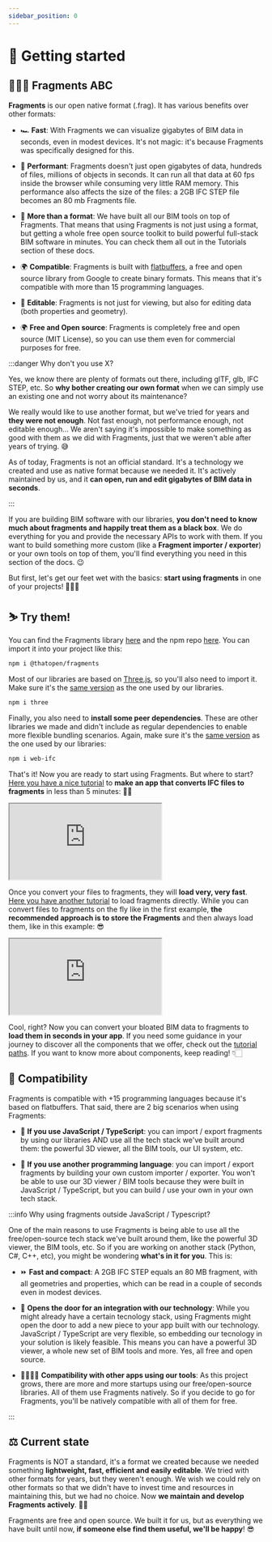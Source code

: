 ```yaml
---
sidebar_position: 0
---
```


# 🚀 Getting started

## 👩🏻‍🏫 Fragments ABC

**Fragments** is our open native format (.frag). It has various benefits over other formats:

- 🏎️ **Fast**: With Fragments we can visualize gigabytes of BIM data in seconds, even in modest devices. It's not magic: it's because Fragments was specifically designed for this.

- 💎 **Performant**: Fragments doesn't just open gigabytes of data, hundreds of files, millions of objects in seconds. It can run all that data at 60 fps inside the browser while consuming very little RAM memory. This performance also affects the size of the files: a 2GB IFC STEP file becomes an 80 mb Fragments file.

- 🔌 **More than a format**: We have built all our BIM tools on top of Fragments. That means that using Fragments is not just using a format, but getting a whole free open source toolkit to build powerful full-stack BIM software in minutes. You can check them all out in the Tutorials section of these docs.

- 🌍 **Compatible**: Fragments is built with [flatbuffers](https://flatbuffers.dev/), a free and open source library from Google to create binary formats. This means that it's compatible with more than 15 programming languages.

- 🧹 **Editable**: Fragments is not just for viewing, but also for editing data (both properties and geometry).

- 🌍 **Free and Open source**: Fragments is completely free and open source (MIT License), so you can use them even for commercial purposes for free. 


:::danger Why don't you use X?

Yes, we know there are plenty of formats out there, including glTF, glb, IFC STEP, etc. So **why bother creating our own format** when we can simply use an existing one and not worry about its maintenance?

We really would like to use another format, but we've tried for years and **they were not enough**. Not fast enough, not performance enough, not editable enough... We aren't saying it's impossible to make something as good with them as we did with Fragments, just that we weren't able after years of trying. 😅

As of today, Fragments is not an official standard. It's a technology we created and use as native format because we needed it. It's actively maintained by us, and it **can open, run and edit gigabytes of BIM data in seconds**.

:::

If you are building BIM software with our libraries, **you don't need to know much about fragments and happily treat them as a black box**. We do everything for you and provide the necessary APIs to work with them. If you want to build something more custom (like a **Fragment importer / exporter**) or your own tools on top of them, you'll find everything you need in this section of the docs. 😉

But first, let's get our feet wet with the basics: **start using fragments** in one of your projects! 🏃🏻‍♂️

## ⛷️ Try them!

You can find the Fragments library [here](https://github.com/ThatOpen/engine_fragment) and the npm repo [here](https://www.npmjs.com/package/@thatopen/fragments). You can import it into your project like this:

```bash
npm i @thatopen/fragments
```

Most of our libraries are based on [Three.js](https://threejs.org/), so you'll also need to import it. Make sure it's the [same version](https://github.com/ThatOpen/engine_components/blob/main/package.json) as the one used by our libraries.

```bash
npm i three
```

Finally, you also need to **install some peer dependencies**. These are other libraries we made and didn't include as regular dependencies to enable more flexible bundling scenarios. Again, make sure it's the [same version](https://github.com/ThatOpen/engine_components/blob/main/package.json) as the one used by our libraries:

```bash
npm i web-ifc
```

That's it! Now you are ready to start using Fragments. But where to start? [Here you have a nice tutorial](../Tutorials/Fragments/Fragments/IfcImporter) to **make an app that converts IFC files to fragments** in less than 5 minutes: 🏇🏻

<iframe src="https://thatopen.github.io/engine_fragment/examples/IfcImporter/index.html"></iframe>

Once you convert your files to fragments, they will **load very, very fast**. [Here you have another tutorial](../Tutorials/Fragments/Fragments/FragmentsModels) to load fragments directly. While you can convert files to fragments on the fly like in the first example, **the recommended approach is to store the Fragments** and then always load them, like in this example: 😎

<iframe src="https://thatopen.github.io/engine_fragment/examples/FragmentsModels/index.html"></iframe>


Cool, right? Now you can convert your bloated BIM data to fragments to **load them in seconds in your app**. If you need some guidance in your journey to discover all the components that we offer, check out the [tutorial paths](tutorial-paths.md). If you want to know more about components, keep reading! 👇🏻


## 🔌 Compatibility

Fragments is compatible with +15 programming languages because it's based on flatbuffers. That said, there are 2 big scenarios when using Fragments:

- 🌝 **If you use JavaScript / TypeScript**: you can import / export fragments by using our libraries AND use all the tech stack we've built around them: the powerful 3D viewer, all the BIM tools, our UI system, etc.

- 🌚 **If you use another programming language**: you can import / export fragments by building your own custom importer / exporter. You won't be able to use our 3D viewer / BIM tools because they were built in JavaScript / TypeScript, but you can build / use your own in your own tech stack.

:::info Why using fragments outside JavaScript / Typescript?

One of the main reasons to use Fragments is being able to use all the free/open-source tech stack we've built around them, like the powerful 3D viewer, the BIM tools, etc. So if you are working on another stack (Python, C#, C++, etc), you might be wondering **what's in it for you**. This is:

- ⏩ **Fast and compact**: A 2GB IFC STEP equals an 80 MB fragment, with all geometries and properties, which can be read in a couple of seconds even in modest devices.

- 🚪 **Opens the door for an integration with our technology**: While you might already have a certain tecnology stack, using Fragments might open the door to add a new piece to your app built with our technology. JavaScript / TypeScript are very flexible, so embedding our tecnology in your solution is likely feasible. This means you can have a powerful 3D viewer, a whole new set of BIM tools and more. Yes, all free and open source.

- 🫱🏻‍🫲🏻 **Compatibility with other apps using our tools**: As this project grows, there are more and more startups using our free/open-source libraries. All of them use Fragments natively. So if you decide to go for Fragments, you'll be natively compatible with all of them for free.

:::

## ⚖️ Current state

Fragments is NOT a standard, it's a format we created because we needed something **lightweight, fast, efficient and easily editable**. We tried with other formats for years, but they weren't enough. We wish we could rely on other formats so that we didn't have to invest time and resources in maintaining this, but we had no choice. Now **we maintain and develop Fragments actively**. 💪🏻

Fragments are free and open source. We built it for us, but as everything we have built until now, **if someone else find them useful, we'll be happy**! 😎
